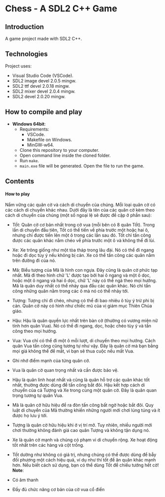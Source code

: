 # Chess - A SDL2 C++ Game

## Introduction

A game project made with SDL2 C++.

## Technologies

Project uses:

- Visual Studio Code (VSCode).
- SDL2 image devel 2.0.5 mingw.
- SDL2 ttf devel 2.0.18 mingw.
- SDL2 mixer devel 2.0.4 mingw.
- SDL2 devel 2.0.20 mingw.

## How to compile and play

- **Windows 64bit**: 
    - Requirements:
        - VSCode.
        - Makefile on Windows.
        - MinGW-w64.
    - Clone this repository to your computer.
    - Open command line inside the cloned folder.
    - Run `make`.
    - `main.exe` file will be generated. Open the file to run the game.



## Contents

#### How to play

Nắm vững các quân cờ và cách di chuyển của chúng. Mỗi loại quân cờ có các cách di chuyển khác nhau. Dưới đây là tên của các quân cờ kèm theo cách di chuyển của chúng (một số ngoại lệ sẽ được đề cập ở phần sau):

- Tốt: Quân cờ cơ bản nhất trong cờ vua (mỗi bên có 8 quân Tốt). Trong lần di chuyển đầu tiên, Tốt có thể tiến về phía trước một hoặc hai ô, nhưng chỉ được tiến lên một ô trong các lần sau đó. Tốt chỉ tấn công được các quân khác nằm chéo về phía trước một ô và không thể đi lùi.

- Xe: Xe trông giống như một tòa tháp trong lâu đài. Nó có thể đi ngang hoặc đi dọc tùy ý nếu không bị cản. Xe có thể tấn công các quân nằm trên đường đi của nó.

- Mã: Biểu tượng của Mã là hình con ngựa. Đây cũng là quân cờ phức tạp nhất. Mã đi theo hình chữ 'L' được tạo bởi hai ô ngang và một ô dọc, hoặc một ô ngang và hai ô dọc, chữ 'L' này có thể ngả theo mọi hướng. Mã là quân duy nhất có thể nhảy qua đầu các quân khác. Nó chỉ tấn công những quân nằm trong các ô mà nó có thể nhảy tới.

- Tượng: Tượng chỉ đi chéo, nhưng có thể đi bao nhiêu ô tùy ý trừ phi bị cản. Quân cờ này có hình như chiếc mũ của vị giám mục Thiên Chúa giáo.

- Hậu: Hậu là quân quyền lực nhất trên bàn cờ (thường có vương miện nữ tính hơn quân Vua). Nó có thể đi ngang, dọc, hoặc chéo tùy ý và tấn công theo mọi hướng.

- Vua: Vua chỉ có thể đi một ô mỗi lượt, di chuyển theo mọi hướng. Cách quân Vua tấn công cũng tương tự như vậy. Đây là quân cờ mà bạn bằng mọi giá không thể để mất, vì bạn sẽ thua cuộc nếu mất Vua.

- Ghi nhớ điểm mạnh của từng quân cờ.

- Vua là quân cờ quan trọng nhất và cần được bảo vệ.

- Hậu là quân linh hoạt nhất và cũng là quân hỗ trợ các quân khác tốt nhất, thường được dùng để tấn công bắt đôi. Hậu kết hợp cách di chuyển của cả Tượng và Xe trong cùng một quân cờ. Đây là quân quan trọng tương tự quân Vua.

- Mã là quân cờ hữu hiệu để ra đòn tấn công bất ngờ hoặc bắt đôi. Quy luật di chuyển của Mã thường khiến những người mới chơi lúng túng và ít được họ lưu ý tới.

- Tượng là quân cờ hữu hiệu khi ở vị trí mở. Tuy nhiên, nhiều người mới chơi thường không đánh giá cao quân Tượng và không tận dụng nó.

- Xe là quân cờ mạnh và chúng có phạm vi di chuyển rộng. Xe hoạt động tốt nhất trên các hàng và cột trống.

- Tốt dường như không có giá trị, nhưng chúng có thể được dùng để bẫy đối phương một cách hiệu quả, ví dụ như thí tốt để ăn quân khác mạnh hơn. Nếu biết cách sử dụng, bạn có thể dùng Tốt để chiếu tướng hết cờ!
**Note**:
- Có âm thanh
- Đầy đủ chức năng cơ bản của cờ vua cổ điển